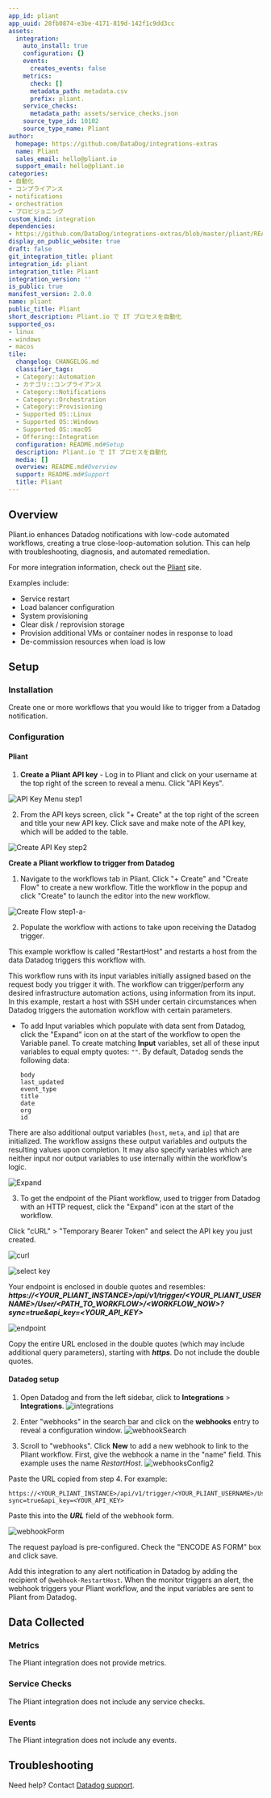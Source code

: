 ```yaml
---
app_id: pliant
app_uuid: 28fb0874-e3be-4171-819d-142f1c9dd3cc
assets:
  integration:
    auto_install: true
    configuration: {}
    events:
      creates_events: false
    metrics:
      check: []
      metadata_path: metadata.csv
      prefix: pliant.
    service_checks:
      metadata_path: assets/service_checks.json
    source_type_id: 10102
    source_type_name: Pliant
author:
  homepage: https://github.com/DataDog/integrations-extras
  name: Pliant
  sales_email: hello@pliant.io
  support_email: hello@pliant.io
categories:
- 自動化
- コンプライアンス
- notifications
- orchestration
- プロビジョニング
custom_kind: integration
dependencies:
- https://github.com/DataDog/integrations-extras/blob/master/pliant/README.md
display_on_public_website: true
draft: false
git_integration_title: pliant
integration_id: pliant
integration_title: Pliant
integration_version: ''
is_public: true
manifest_version: 2.0.0
name: pliant
public_title: Pliant
short_description: Pliant.io で IT プロセスを自動化
supported_os:
- linux
- windows
- macos
tile:
  changelog: CHANGELOG.md
  classifier_tags:
  - Category::Automation
  - カテゴリ::コンプライアンス
  - Category::Notifications
  - Category::Orchestration
  - Category::Provisioning
  - Supported OS::Linux
  - Supported OS::Windows
  - Supported OS::macOS
  - Offering::Integration
  configuration: README.md#Setup
  description: Pliant.io で IT プロセスを自動化
  media: []
  overview: README.md#Overview
  support: README.md#Support
  title: Pliant
---
```


<!--  SOURCED FROM https://github.com/DataDog/integrations-extras -->


## Overview

Pliant.io enhances Datadog notifications with low-code automated workflows, creating a true close-loop-automation solution. This can help with troubleshooting, diagnosis, and automated remediation.

For more integration information, check out the [Pliant][1] site.

Examples include:

- Service restart
- Load balancer configuration
- System provisioning
- Clear disk / reprovision storage
- Provision additional VMs or container nodes in response to load
- De-commission resources when load is low

## Setup
### Installation

Create one or more workflows that you would like to trigger from a Datadog notification.

### Configuration
#### Pliant

1. **Create a Pliant API key** - Log in to Pliant and click on your username at the top right of the screen to reveal a menu. Click "API Keys".

![API Key Menu step1][2]

2. From the API keys screen, click "+ Create" at the top right of the screen and title your new API key. Click save and make note of the API key, which will be added to the table.

![Create API Key step2][3]

**Create a Pliant workflow to trigger from Datadog**

1. Navigate to the workflows tab in Pliant. Click "+ Create" and "Create Flow" to create a new workflow. Title the workflow in the popup and click "Create" to launch the editor into the new workflow.

![Create Flow step1-a-][4]

2. Populate the workflow with actions to take upon receiving the Datadog trigger. 

This example workflow is called "RestartHost" and restarts a host from the data Datadog triggers this workflow with.

This workflow runs with its input variables initially assigned based on the request body you trigger it with. The workflow can trigger/perform any desired infrastructure automation actions, using information from its input. In this example, restart a host with SSH under certain circumstances when Datadog triggers the automation workflow with certain parameters.

  - To add Input variables which populate with data sent from Datadog, click the "Expand" icon on at the start of the workflow to open the Variable panel. To create matching **Input** variables, set all of these input variables to equal empty quotes: `""`. By default, Datadog sends the following data:
    ```
    body
    last_updated
    event_type
    title
    date
    org
    id
    ```

There are also additional output variables (`host`, `meta`, and `ip`) that are initialized. The workflow assigns these output variables and outputs the resulting values upon completion. It may also specify variables which are neither input nor output variables to use internally within the workflow's logic.

![Expand][5]

3. To get the endpoint of the Pliant workflow, used to trigger from Datadog with an HTTP request, click the "Expand" icon at the start of the workflow.

Click "cURL" > "Temporary Bearer Token" and select the API key you just created.

![curl][6]

![select key][7]

Your endpoint is enclosed in double quotes and resembles: ***https://<YOUR_PLIANT_INSTANCE>/api/v1/trigger/<YOUR_PLIANT_USERNAME>/User/<PATH_TO_WORKFLOW>/<WORKFLOW_NOW>?sync=true&api_key=<YOUR_API_KEY>***

![endpoint][8]

Copy the entire URL enclosed in the double quotes (which may include additional query parameters), starting with ***https***. Do not include the double quotes.

#### Datadog setup
1. Open Datadog and from the left sidebar, click to **Integrations** > **Integrations**.
![integrations][9]

2. Enter "webhooks" in the search bar and click on the **webhooks** entry to reveal a configuration window.
![webhookSearch][10]


3. Scroll to "webhooks". Click **New** to add a new webhook to link to the Pliant workflow. First, give the webhook a name in the "name" field. This example uses the name *RestartHost*.
![webhooksConfig2][11]

Paste the URL copied from step 4. For example:

```
https://<YOUR_PLIANT_INSTANCE>/api/v1/trigger/<YOUR_PLIANT_USERNAME>/User/<PATH_TO_WORKFLOW>/<WORKFLOW_NOW>?sync=true&api_key=<YOUR_API_KEY>
```

Paste this into the ***URL*** field of the webhook form.

![webhookForm][12]

The request payload is pre-configured. Check the "ENCODE AS FORM" box and click save.

Add this integration to any alert notification in Datadog by adding the recipient of `@webhook-RestartHost`. When the monitor triggers an alert, the webhook triggers your Pliant workflow, and the input variables are sent to Pliant from Datadog.

## Data Collected

### Metrics

The Pliant integration does not provide metrics.

### Service Checks

The Pliant integration does not include any service checks.

### Events

The Pliant integration does not include any events.

## Troubleshooting

Need help? Contact [Datadog support][13].

[1]: https://pliant.io/
[2]: https://raw.githubusercontent.com/DataDog/integrations-extras/master/pliant/images/step1.png
[3]: https://raw.githubusercontent.com/DataDog/integrations-extras/master/pliant/images/step2.png
[4]: https://raw.githubusercontent.com/DataDog/integrations-extras/master/pliant/images/step1-a-.png
[5]: https://raw.githubusercontent.com/DataDog/integrations-extras/master/pliant/images/expand.png
[6]: https://raw.githubusercontent.com/DataDog/integrations-extras/master/pliant/images/curl.png
[7]: https://raw.githubusercontent.com/DataDog/integrations-extras/master/pliant/images/selectDDkey.png
[8]: https://raw.githubusercontent.com/DataDog/integrations-extras/master/pliant/images/endpoint.png
[9]: https://raw.githubusercontent.com/DataDog/integrations-extras/master/pliant/images/integrations_.png
[10]: https://raw.githubusercontent.com/DataDog/integrations-extras/master/pliant/images/webhook_Search.png
[11]: https://raw.githubusercontent.com/DataDog/integrations-extras/master/pliant/images/webhooksConfig3.png
[12]: https://raw.githubusercontent.com/DataDog/integrations-extras/master/pliant/images/webhookForm.png
[13]: https://docs.datadoghq.com/ja/help/